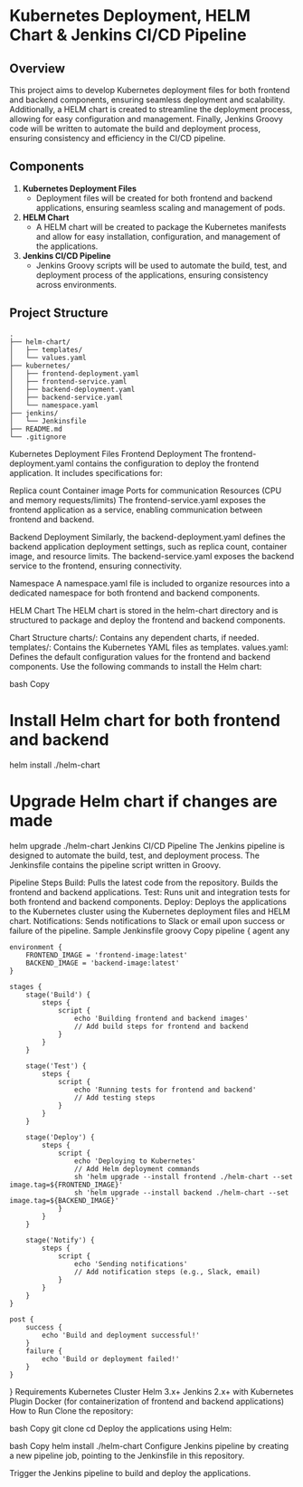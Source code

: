 # Kubernetes Deployment, HELM Chart & Jenkins CI/CD Pipeline

## Overview

This project aims to develop Kubernetes deployment files for both frontend and backend components, ensuring seamless deployment and scalability. Additionally, a HELM chart is created to streamline the deployment process, allowing for easy configuration and management. Finally, Jenkins Groovy code will be written to automate the build and deployment process, ensuring consistency and efficiency in the CI/CD pipeline.

## Components

1. **Kubernetes Deployment Files**
   - Deployment files will be created for both frontend and backend applications, ensuring seamless scaling and management of pods.
2. **HELM Chart**
   - A HELM chart will be created to package the Kubernetes manifests and allow for easy installation, configuration, and management of the applications.
3. **Jenkins CI/CD Pipeline**
   - Jenkins Groovy scripts will be used to automate the build, test, and deployment process of the applications, ensuring consistency across environments.

## Project Structure

```plaintext
.
├── helm-chart/
│   ├── templates/
│   └── values.yaml
├── kubernetes/
│   ├── frontend-deployment.yaml
│   ├── frontend-service.yaml
│   ├── backend-deployment.yaml
│   ├── backend-service.yaml
│   └── namespace.yaml
├── jenkins/
│   └── Jenkinsfile
├── README.md
└── .gitignore
```

Kubernetes Deployment Files
Frontend Deployment
The frontend-deployment.yaml contains the configuration to deploy the frontend application. It includes specifications for:

Replica count
Container image
Ports for communication
Resources (CPU and memory requests/limits)
The frontend-service.yaml exposes the frontend application as a service, enabling communication between frontend and backend.

Backend Deployment
Similarly, the backend-deployment.yaml defines the backend application deployment settings, such as replica count, container image, and resource limits. The backend-service.yaml exposes the backend service to the frontend, ensuring connectivity.

Namespace
A namespace.yaml file is included to organize resources into a dedicated namespace for both frontend and backend components.

HELM Chart
The HELM chart is stored in the helm-chart directory and is structured to package and deploy the frontend and backend components.

Chart Structure
charts/: Contains any dependent charts, if needed.
templates/: Contains the Kubernetes YAML files as templates.
values.yaml: Defines the default configuration values for the frontend and backend components.
Use the following commands to install the Helm chart:

bash
Copy

# Install Helm chart for both frontend and backend

helm install <release-name> ./helm-chart

# Upgrade Helm chart if changes are made

helm upgrade <release-name> ./helm-chart
Jenkins CI/CD Pipeline
The Jenkins pipeline is designed to automate the build, test, and deployment process. The Jenkinsfile contains the pipeline script written in Groovy.

Pipeline Steps
Build:
Pulls the latest code from the repository.
Builds the frontend and backend applications.
Test:
Runs unit and integration tests for both frontend and backend components.
Deploy:
Deploys the applications to the Kubernetes cluster using the Kubernetes deployment files and HELM chart.
Notifications:
Sends notifications to Slack or email upon success or failure of the pipeline.
Sample Jenkinsfile
groovy
Copy
pipeline {
agent any

    environment {
        FRONTEND_IMAGE = 'frontend-image:latest'
        BACKEND_IMAGE = 'backend-image:latest'
    }

    stages {
        stage('Build') {
            steps {
                script {
                    echo 'Building frontend and backend images'
                    // Add build steps for frontend and backend
                }
            }
        }

        stage('Test') {
            steps {
                script {
                    echo 'Running tests for frontend and backend'
                    // Add testing steps
                }
            }
        }

        stage('Deploy') {
            steps {
                script {
                    echo 'Deploying to Kubernetes'
                    // Add Helm deployment commands
                    sh 'helm upgrade --install frontend ./helm-chart --set image.tag=${FRONTEND_IMAGE}'
                    sh 'helm upgrade --install backend ./helm-chart --set image.tag=${BACKEND_IMAGE}'
                }
            }
        }

        stage('Notify') {
            steps {
                script {
                    echo 'Sending notifications'
                    // Add notification steps (e.g., Slack, email)
                }
            }
        }
    }

    post {
        success {
            echo 'Build and deployment successful!'
        }
        failure {
            echo 'Build or deployment failed!'
        }
    }

}
Requirements
Kubernetes Cluster
Helm 3.x+
Jenkins 2.x+ with Kubernetes Plugin
Docker (for containerization of frontend and backend applications)
How to Run
Clone the repository:

bash
Copy
git clone <repository-url>
cd <repository-folder>
Deploy the applications using Helm:

bash
Copy
helm install <release-name> ./helm-chart
Configure Jenkins pipeline by creating a new pipeline job, pointing to the Jenkinsfile in this repository.

Trigger the Jenkins pipeline to build and deploy the applications.
